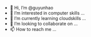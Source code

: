 - 👋 Hi, I’m @guyunhao
- 👀 I’m interested in  computer skills  ...
- 🌱 I’m currently learning  cloudskills ...
- 💞️ I’m looking to collaborate on ...
- 📫 How to reach me ...

<!---
guyunhao/guyunhao is a ✨ special ✨ repository because its `README.md` (this file) appears on your GitHub profile.
You can click the Preview link to take a look at your changes.
--->
